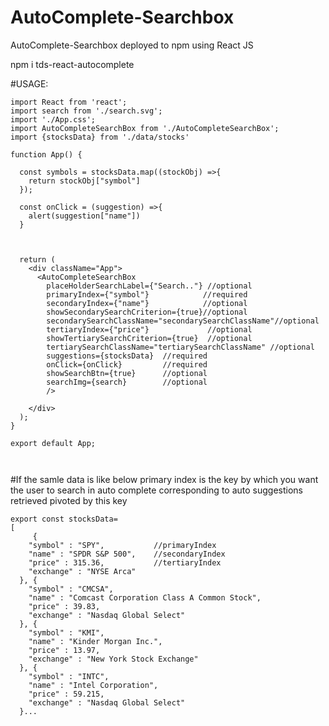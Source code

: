 # AutoComplete-Searchbox
AutoComplete-Searchbox deployed to npm using React JS


npm i tds-react-autocomplete


#USAGE:

```
import React from 'react';
import search from './search.svg';
import './App.css';
import AutoCompleteSearchBox from './AutoCompleteSearchBox';
import {stocksData} from './data/stocks'

function App() {

  const symbols = stocksData.map((stockObj) =>{
    return stockObj["symbol"]
  });

  const onClick = (suggestion) =>{
    alert(suggestion["name"])
  }



  return (
    <div className="App">
      <AutoCompleteSearchBox
        placeHolderSearchLabel={"Search.."} //optional
        primaryIndex={"symbol"}            //required  
        secondaryIndex={"name"}            //optional
        showSecondarySearchCriterion={true}//optional
        secondarySearchClassName="secondarySearchClassName"//optional
        tertiaryIndex={"price"}             //optional
        showTertiarySearchCriterion={true}  //optional
        tertiarySearchClassName="tertiarySearchClassName" //optional
        suggestions={stocksData}  //required    
        onClick={onClick}         //required
        showSearchBtn={true}      //optional
        searchImg={search}        //optional
        />
      
    </div>
  );
}

export default App;



```

#If the samle data is like below primary index is the key by which you want the user to search in auto complete corresponding to auto suggestions retrieved pivoted by this key 
```
export const stocksData=
[
     {
    "symbol" : "SPY",           //primaryIndex
    "name" : "SPDR S&P 500",    //secondaryIndex
    "price" : 315.36,           //tertiaryIndex
    "exchange" : "NYSE Arca"
  }, {
    "symbol" : "CMCSA",
    "name" : "Comcast Corporation Class A Common Stock",
    "price" : 39.83,
    "exchange" : "Nasdaq Global Select"
  }, {
    "symbol" : "KMI",
    "name" : "Kinder Morgan Inc.",
    "price" : 13.97,
    "exchange" : "New York Stock Exchange"
  }, {
    "symbol" : "INTC",
    "name" : "Intel Corporation",
    "price" : 59.215,
    "exchange" : "Nasdaq Global Select"
  }...
  
```
